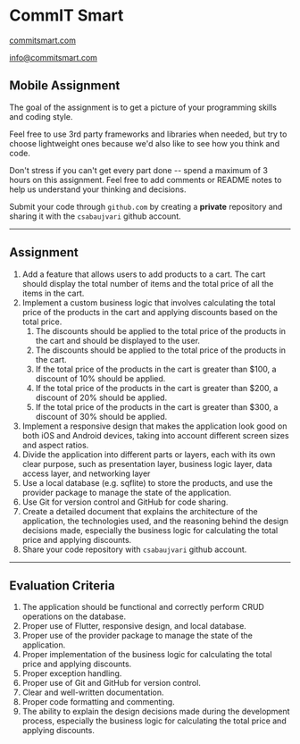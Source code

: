# CommIT Smart

[commitsmart.com](https://commitsmart.com)

[info@commitsmart.com](mailto:info@commitsmart.com)

## Mobile Assignment

The goal of the assignment is to get a picture of your programming skills and coding style.

Feel free to use 3rd party frameworks and libraries when needed, but try to choose lightweight ones because we'd also like to see how you think and code.

Don't stress if you can't get every part done -- spend a maximum of 3 hours on this assignment. Feel free to add comments or README notes to help us understand your thinking and decisions.

Submit your code through `github.com` by creating a **private** repository and sharing it with the `csabaujvari` github account.

---

## Assignment

1. Add a feature that allows users to add products to a cart. The cart should display the total number of items and the total price of all the items in the cart.
1. Implement a custom business logic that involves calculating the total price of the products in the cart and applying discounts based on the total price.
    1. The discounts should be applied to the total price of the products in the cart and should be displayed to the user.
    1. The discounts should be applied to the total price of the products in the cart.
    1. If the total price of the products in the cart is greater than $100, a discount of 10% should be applied.
    1. If the total price of the products in the cart is greater than $200, a discount of 20% should be applied.
    1. If the total price of the products in the cart is greater than $300, a discount of 30% should be applied.
1. Implement a responsive design that makes the application look good on both iOS and Android devices, taking into account different screen sizes and aspect ratios.
1. Divide the application into different parts or layers, each with its own clear purpose, such as presentation layer, business logic layer, data access layer, and networking layer
1. Use a local database (e.g. sqflite) to store the products, and use the provider package to manage the state of the application.
1. Use Git for version control and GitHub for code sharing.
1. Create a detailed document that explains the architecture of the application, the technologies used, and the reasoning behind the design decisions made, especially the business logic for calculating the total price and applying discounts.
1. Share your code repository with `csabaujvari` github account.

---

## Evaluation Criteria

1. The application should be functional and correctly perform CRUD operations on the database.
1. Proper use of Flutter, responsive design, and local database.
1. Proper use of the provider package to manage the state of the application.
1. Proper implementation of the business logic for calculating the total price and applying discounts.
1. Proper exception handling.
1. Proper use of Git and GitHub for version control.
1. Clear and well-written documentation.
1. Proper code formatting and commenting.
1. The ability to explain the design decisions made during the development process, especially the business logic for calculating the total price and applying discounts.
